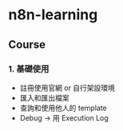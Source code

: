 # n8n-learning




## Course

### 1. 基礎使用
- 註冊使用官網 or 自行架設環境
- 匯入和匯出檔案
- 查詢和使用他人的 template
- Debug -> 用 Execution Log
